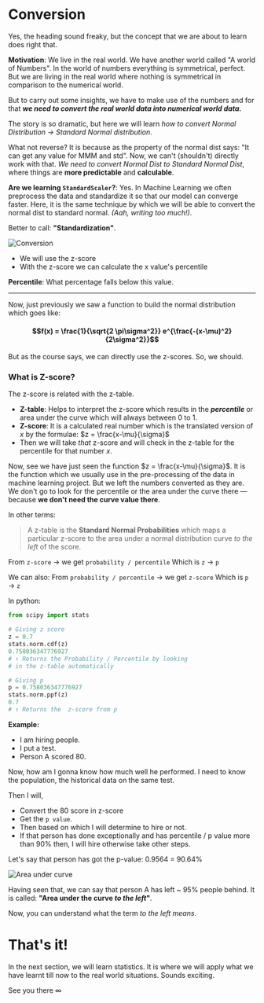 # Conversion
Yes, the heading sound freaky, but the concept that we are about to learn does right that. 

**Motivation**: We live in the real world. We have another world called "A world of Numbers". In the world of numbers everything is symmetrical, perfect. But we are living in the real world where nothing is symmetrical in comparison to the numerical world.

But to carry out some insights, we have to make use of the numbers and for that ***we need to convert the real world data into numerical world data.***

The story is so dramatic, but here we will learn *how to convert Normal Distribution → Standard Normal distribution*.

What not reverse? It is because as the property of the normal dist says: "It can get any value for MMM and std". Now, we can't (shouldn't) directly work with that. *We need to convert Normal Dist to Standard Normal Dist*, where things are **more predictable** and **calculable**.

**Are we learning `StandardScaler`?**: Yes. In Machine Learning we often preprocess the data and standardize it so that our model can converge faster. Here, it is the same technique by which we will be able to convert the normal dist to standard normal. *(Aah, writing too much!)*.

Better to call: **"Standardization"**.

![Conversion](https://i.imgur.com/BDZNyBa.png)

- We will use the z-score
- With the z-score we can calculate the x value's percentile

**Percentile**: What percentage falls below this value. 
___
Now, just previously we saw a function to build the normal distribution which goes like:
#### $$f(x) = \frac{1}{\sqrt{2 \pi\sigma^2}} e^{\frac{-(x-\mu)^2}{2\sigma^2}}$$

But as the course says, we can directly use the z-scores. So, we should.

### What is Z-score?
The z-score is related with the z-table. 

- **Z-table**: Helps to interpret the z-score which results in the ***percentile*** or area under the curve which will always between 0 to 1.
- **Z-score**: It is a calculated real number which is the translated version of $x$ by the formulae: $z = \frac{x-\mu}{\sigma}$
- Then we will take *that* z-score and will check in the z-table for the percentile for that number $x$.

Now, see we have just seen the function $z = \frac{x-\mu}{\sigma}$. It is the function which we usually use in the pre-processing of the data in machine learning project. But we left the numbers converted as they are. We don't go to look for the percentile or the area under the curve there — because **we don't need the curve value there**.

In other terms:
> A z-table is the **Standard Normal Probabilities** which maps a particular z-score to the area under a normal distribution curve *to the left* of the score.

From `z-score` → we get `probability / percentile`
Which is `z` → `p`

We can also:
From `probability / percentile` → we get `z-score`
Which is `p` → `z`

In python:
```python
from scipy import stats

# Giving z score
z = 0.7
stats.norm.cdf(z)
0.758036347776927
# ↑ Returns the Probability / Percentile by looking
# in the z-table automatically

# Giving p
p = 0.758036347776927
stats.norm.ppf(z)
0.7
# ↑ Returns the  z-score from p
```

**Example:** 
- I am hiring people.
- I put a test.
- Person A scored 80.

Now, how am I gonna know how much well he performed. I need to know the population, the historical data on the same test.

Then I will,
- Convert the 80 score in z-score
- Get the `p value`.
- Then based on which I will determine to hire or not. 
- If that person has done exceptionally and has percentile / p value more than 90% then, I will hire otherwise take other steps.

Let's say that person has got the p-value: 0.9564 = 90.64%

![Area under curve](https://i.imgur.com/dBftu2v.png)

Having seen that, we can say that person A has left ~ 95% people behind. It is called: **"Area under the curve *to the left*"**.

Now, you can understand what the term *to the left means*.

# That's it!
In the next section, we will learn statistics. It is where we will apply what we have learnt till now to the real world situations. Sounds exciting.

See you there ∞